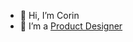 - 👋 Hi, I’m Corin
- 🎨 I’m a [Product Designer](https://corintrachtman.com)


<!---
c0rin/c0rin is a ✨ special ✨ repository because its `README.md` (this file) appears on your GitHub profile.
You can click the Preview link to take a look at your changes.
--->
